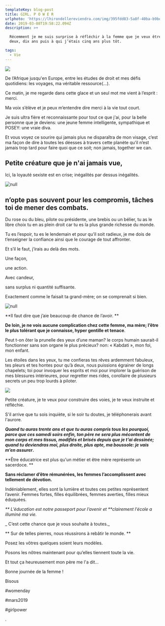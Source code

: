 ```yaml
---
templateKey: blog-post
title: GIRL. P O W E R
urlphoto: 'https://lhirondellereviendra.com/img/395fdd83-5a8f-40ba-b9be-2c0c447eb3b2.jpeg'
date: 2019-03-08T19:58:22.094Z
description: >+

  Récemment je me suis surprise à réfléchir à la femme que je veux être dans
  deux, dix ans puis à qui j’étais cinq ans plus tôt. 

tags:
  - Vie
---
```

![](/img/img_0015.jpg)

De l’Afrique jusqu'en Europe, entre les études de droit et mes défis quotidiens: les voyages, ma véritable ressource(...).

Ce matin, je me regarde dans cette glace et un seul mot me vient à l’esprit : merci.

Ma voix s’élève et je peux m’entendre dire merci à la vie tout court.

Je suis ultra fière et reconnaissante pour tout ce que j'ai, pour la belle personne que je deviens: une jeune femme intelligente, sympathique et POSEY: une vraie diva.

Et vous voyez ce sourire qui jamais plus ne disparaîtra de mon visage, c’est ma façon de dire à toutes les déesses à travers cette planète qu’il n’est jamais trop tard pour faire quoi que ce soit; non jamais, together we can.

## Petite créature que je n'ai jamais vue,

Ici, la loyauté sexiste est en crise; inégalités par dessus inégalités. 

![null](/img/243189d2-5216-4964-a039-b1e39982c9f4.jpeg)

## n’opte pas souvent pour les compromis, tâches toi de mener des combats.

Du rose ou du bleu, pilote ou présidente, une brebis ou un bélier, tu as le libre choix tu en as plein droit car tu es la plus grande richesse du monde. 

Tu es l’espoir, tu es le lendemain et pour qu’il soit radieux, je me dois de t’enseigner la confiance ainsi que le courage de tout affronter. 

Et s’il le faut, j’irais au delà des mots.

Une façon,

une action. 

Avec candeur, 

sans surplus ni quantité suffisante.

Exactement comme le faisait ta grand-mère; on se comprenait si bien.

![null](/img/design-sans-titre.png)

**Il faut dire que j’aie beaucoup de chance de l’avoir. **

**De loin, je ne vois aucune complication chez cette femme, ma mère; l’être le plus tolérant que je connaisse, hyper gentille et tenace**.

 Peut t-on ôter la prunelle des yeux d’une maman? le corps humain saurait-il fonctionner sans son organe le plus précieux? non: « Kabdati », mon foi, mon enfant.

Les étoiles dans les yeux, tu me confieras tes rêves ardemment fabuleux, tes pleurs et tes hontes pour qu’à deux, nous puissions  égrainer de longs chapelets; toi pour invoquer les esprits et moi pour implorer la guérison de mes blessures intérieures, pour regretter mes rides, corollaire de plusieurs secrets un peu trop lourds à piloter.

![](/img/design-sans-titre.png)

Petite créature, je te veux pour construire des voies, je te veux instruite et réfléchie.

S'il arrive que tu sois inquiète, si le soir tu doutes, je téléphonerais avant l'aurore. 

**_Quand tu auras trente ans et que tu auras compris tous les pourquoi, parce que ces samedi soirs enfin, ton père ne sera plus mécontent de mon corps et mes tissus, modifiés et brisés depuis que je t’ai dessinée; quand tu deviendras moi, plus droite, plus apte, ma boussole: je vais m’en assurer_.**

**Être éducatrice est plus qu'un métier et être mère représente un sacerdoce. **

**Sans réclamer d’être rémunérées, les femmes l’accomplissent avec tellement de dévotion.**

Indéniablement, elles sont la lumière et toutes ces petites représentent l’avenir.
 Femmes fortes, filles équilibrées, femmes averties, filles mieux éduquées. 

_**
L’éducation est notre passeport pour l’avenir et **clairement l'école a illuminé ma vie._

_ C’est cette chance que je vous souhaite à toutes._

** Sur de telles pierres, nous réussirons à rebâtir le monde. **

Posez les vôtres quelques soient leurs modèles. 

Posons les nôtres maintenant pour qu’elles tiennent toute la vie.

Et tout ça heureusement mon père me l'a dit...

Bonne journée de la femme !

Bisous

\#womenday

\#mars2019

\#girlpower

.
